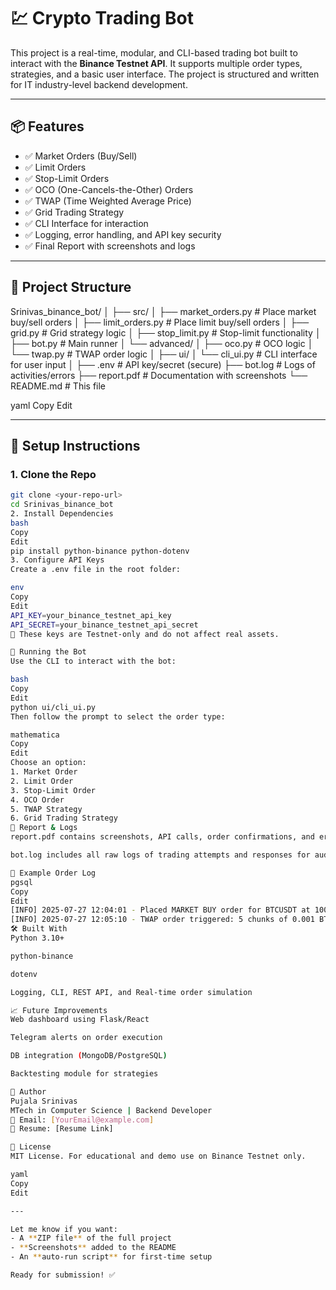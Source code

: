 # 💹 Crypto Trading Bot

This project is a real-time, modular, and CLI-based trading bot built to interact with the **Binance Testnet API**. It supports multiple order types, strategies, and a basic user interface. The project is structured and written for IT industry-level backend development.

---

## 📦 Features

- ✅ Market Orders (Buy/Sell)
- ✅ Limit Orders
- ✅ Stop-Limit Orders
- ✅ OCO (One-Cancels-the-Other) Orders
- ✅ TWAP (Time Weighted Average Price)
- ✅ Grid Trading Strategy
- ✅ CLI Interface for interaction
- ✅ Logging, error handling, and API key security
- ✅ Final Report with screenshots and logs

---

## 🧠 Project Structure

Srinivas_binance_bot/
│
├── src/
│ ├── market_orders.py # Place market buy/sell orders
│ ├── limit_orders.py # Place limit buy/sell orders
│ ├── grid.py # Grid strategy logic
│ ├── stop_limit.py # Stop-limit functionality
│ ├── bot.py # Main runner
│ └── advanced/
│ ├── oco.py # OCO logic
│ └── twap.py # TWAP order logic
│
├── ui/
│ └── cli_ui.py # CLI interface for user input
│
├── .env # API key/secret (secure)
├── bot.log # Logs of activities/errors
├── report.pdf # Documentation with screenshots
└── README.md # This file

yaml
Copy
Edit

---

## 🔐 Setup Instructions

### 1. Clone the Repo
```bash
git clone <your-repo-url>
cd Srinivas_binance_bot
2. Install Dependencies
bash
Copy
Edit
pip install python-binance python-dotenv
3. Configure API Keys
Create a .env file in the root folder:

env
Copy
Edit
API_KEY=your_binance_testnet_api_key
API_SECRET=your_binance_testnet_api_secret
🔐 These keys are Testnet-only and do not affect real assets.

🚀 Running the Bot
Use the CLI to interact with the bot:

bash
Copy
Edit
python ui/cli_ui.py
Then follow the prompt to select the order type:

mathematica
Copy
Edit
Choose an option:
1. Market Order
2. Limit Order
3. Stop-Limit Order
4. OCO Order
5. TWAP Strategy
6. Grid Trading Strategy
📸 Report & Logs
report.pdf contains screenshots, API calls, order confirmations, and error handling examples.

bot.log includes all raw logs of trading attempts and responses for audit.

📘 Example Order Log
pgsql
Copy
Edit
[INFO] 2025-07-27 12:04:01 - Placed MARKET BUY order for BTCUSDT at 100.00 USDT
[INFO] 2025-07-27 12:05:10 - TWAP order triggered: 5 chunks of 0.001 BTC every 5s
🛠️ Built With
Python 3.10+

python-binance

dotenv

Logging, CLI, REST API, and Real-time order simulation

📈 Future Improvements
Web dashboard using Flask/React

Telegram alerts on order execution

DB integration (MongoDB/PostgreSQL)

Backtesting module for strategies

👤 Author
Pujala Srinivas
MTech in Computer Science | Backend Developer
📧 Email: [YourEmail@example.com]
📎 Resume: [Resume Link]

📜 License
MIT License. For educational and demo use on Binance Testnet only.

yaml
Copy
Edit

---

Let me know if you want:
- A **ZIP file** of the full project
- **Screenshots** added to the README
- An **auto-run script** for first-time setup

Ready for submission! ✅
